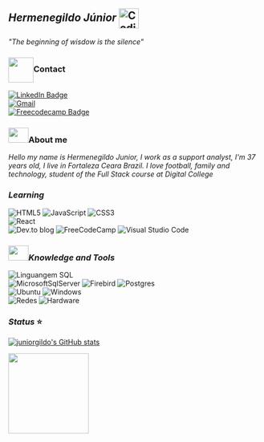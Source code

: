 ## *Hermenegildo Júnior* <img alt="Coding Gif" src="https://media2.giphy.com/media/du3J3cXyzhj75IOgvA/giphy.gif?cid=790b76118849e7b024333f0377101b6f9d71150022128261&rid=giphy.gif&ct=g" height="40" width="40" align="center"/>&nbsp;<br/> 
*"The beginning of wisdow is the silence"* <br>


### <img src="https://static.wixstatic.com/media/520c8c_e6ddf6b7c2a841ae90cb2bfcf4355ff5~mv2.gif" height="50px" width="50px" align="center"/>Contact
[![ LinkedIn Badge ](https://shields.io/badge/-JúniorGildo-blue?style=flate-square&logo=Linkedin&logoColor=white&link=https://www.linkedin.com/in/j%C3%BAnior-gildo-729764214/)](https://www.linkedin.com/in/j%C3%BAnior-gildo-729764214/) </br>
[![ Gmail ](https://shields.io/badge/-juniorcm1803@gmail.com-c14438?style=flate-square&logo=Gmail&logoColor=white&link=mailto:juniorcm1803@gmail.com)](mailto:juniorcm1803@gmail.com) </br>
[![ Freecodecamp Badge ](https://img.shields.io/badge/-JuniorGildo-grey?style=flate-square&logo=freecodecamp&logoColor=green&link=https://www.freecodecamp.org/JuniorGildo/)](https://www.freecodecamp.org/JuniorGildo/) <br/>


### <img src="https://i.pinimg.com/originals/08/1c/3c/081c3cfb86c4b3225b4bac4bc16e24dd.gif" width='40px' height='30px'>About me

*Hello my name is Hermenegildo Junior, I work as a support analyst, I'm 37 years old, I live in Fortaleza Ceara Brazil.
I love football, family and technology, student of the Full Stack course at Digital College*

### *Learning*
![HTML5](https://img.shields.io/badge/html5-%23E34F26.svg?style=flate-square&logo=html5&logoColor=white) 
![JavaScript](https://img.shields.io/badge/javascript-%23323330.svg?style=flate-square&logo=javascript&logoColor=%23F7DF1E) 
![CSS3](https://img.shields.io/badge/css3-%231572B6.svg?style=flate-square&logo=css3&logoColor=white) <br>
![React](https://img.shields.io/badge/react-%2320232a.svg?style=flate-square&logo=react&logoColor=%2361DAFB) <br>
![Dev.to blog](https://img.shields.io/badge/dev.to-0A0A0A?style=flate-square&logo=dev.to&logoColor=white)
![FreeCodeCamp](https://img.shields.io/badge/Freecodecamp-%23123.svg?style=flate-square&logo=freecodecamp&logoColor=green)
![Visual Studio Code](https://img.shields.io/badge/Visual%20Studio%20Code-0078d7.svg?style=flate-squaree&logo=visual-studio-code&logoColor=white)


### <img src="https://pa1.narvii.com/6619/ff5cd1021576049fc68c7088374cac663883b63d_hq.gif" width='40px' height='30px'>*Knowledge and Tools*  
![ Linguangem SQL ](https://img.shields.io/badge/-LinguangemSQL-3ded97??style=flate&logo=MicrosoftSqlServer&logoColor=white) </br>
![ MicrosoftSqlServer ](https://img.shields.io/badge/-SqlServer-FF0000?style=flate-square&logo=MicrosoftSqlServer&logoColor=white)
![ Firebird ](https://img.shields.io/badge/-Firebird-FF5733?style=flate-square&logo=firefox&logoColor=white)
![ Postgres ](https://img.shields.io/badge/-Postgres-008bb9?style=flate-square&logo=PostGreSQL&logoColor=white) </br>
![ Ubuntu ](https://img.shields.io/badge/-Ubuntu-DD4814?style=flate-square&logo=Ubuntu&logoColor=white)
![ Windows ](https://img.shields.io/badge/-Windows-007BD7?style=flate-square&logo=windows&logoColor=white)   
![Redes](https://img.shields.io/badge/Redes-002BC6?style=flate-square&logo=rss&logoColor=white)
![ Hardware ](https://img.shields.io/badge/-Hardware-f1f1f1?style=flate-square&logo=hardware&logoColor=white)   </br>
                                                                                                                 
                                                                                                                 
### *Status* ⭐
[![juniorgildo's GitHub stats](https://github-readme-stats.vercel.app/api?username=juniorgildo&show_icons=true&theme=codeSTACKr&title_color=00acee&icon_color=FF0000)](https://github.com/juniorgildo)


<img height="160em" src="https://camo.githubusercontent.com/f5e96b0ecc328a2087249d83d8c3ec325c82e6aa565b82024bac9a9e2422cb8f/68747470733a2f2f6769746875622d726561646d652d73746174732e76657263656c2e6170702f6170692f746f702d6c616e67732f3f757365726e616d653d6761627269656c6170637573746f64696f266c61796f75743d636f6d70616374267468656d653d6275656679267469746c655f636f6c6f723d666636396234" data-canonical-src="https://github-readme-stats.vercel.app/api/top-langs/?username=JuniorGildo&amp;layout=compact&amp;theme=buefy&amp;title_color=ff69b4" style="max-width: 100%;">
